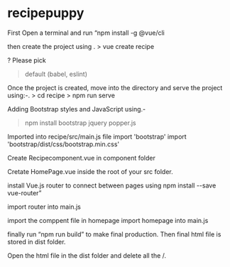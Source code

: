 # recipepuppy

First Open a terminal and run “npm install -g @vue/cli

then  create the project using .
    > vue create recipe
    
? Please pick 
> default (babel, eslint)

Once the project is created, move into the directory and serve the project using:-. 
      > cd recipe
     > npm run serve

Adding Bootstrap styles and JavaScript using.-
   > npm install bootstrap jquery popper.js

Imported into recipe/src/main.js file 
    import 'bootstrap'
    import 'bootstrap/dist/css/bootstrap.min.css'

Create Recipecomponent.vue in component folder

Cretate HomePage.vue inside the root of your src folder. 

install Vue.js router to connect between pages using 
      npm install --save vue-router”  

import router into main.js

import the comppent file in homepage
import homepage into main.js

finally run “npm run build” to make final production. 
Then  final html file is stored in dist folder. 

Open the html file in the dist folder and delete all the /.  




